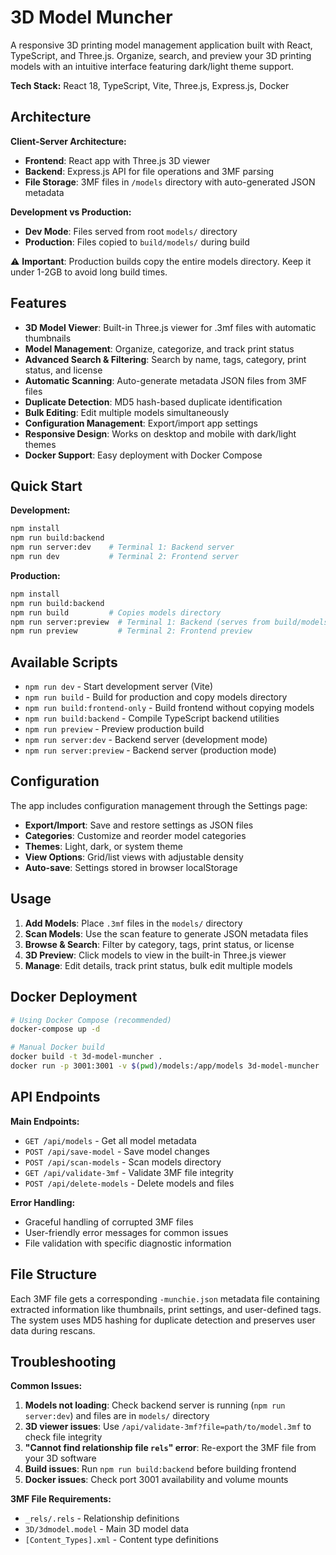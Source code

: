 # 3D Model Muncher

A responsive 3D printing model management application built with React, TypeScript, and Three.js. Organize, search, and preview your 3D printing models with an intuitive interface featuring dark/light theme support.

**Tech Stack:** React 18, TypeScript, Vite, Three.js, Express.js, Docker

## Architecture

**Client-Server Architecture:**
- **Frontend**: React app with Three.js 3D viewer
- **Backend**: Express.js API for file operations and 3MF parsing
- **File Storage**: 3MF files in `/models` directory with auto-generated JSON metadata

**Development vs Production:**
- **Dev Mode**: Files served from root `models/` directory
- **Production**: Files copied to `build/models/` during build

⚠️ **Important**: Production builds copy the entire models directory. Keep it under 1-2GB to avoid long build times.

## Features

- **3D Model Viewer**: Built-in Three.js viewer for .3mf files with automatic thumbnails
- **Model Management**: Organize, categorize, and track print status
- **Advanced Search & Filtering**: Search by name, tags, category, print status, and license
- **Automatic Scanning**: Auto-generate metadata JSON files from 3MF files
- **Duplicate Detection**: MD5 hash-based duplicate identification
- **Bulk Editing**: Edit multiple models simultaneously
- **Configuration Management**: Export/import app settings
- **Responsive Design**: Works on desktop and mobile with dark/light themes
- **Docker Support**: Easy deployment with Docker Compose


## Quick Start

**Development:**
```bash
npm install
npm run build:backend
npm run server:dev    # Terminal 1: Backend server
npm run dev           # Terminal 2: Frontend server
```

**Production:**
```bash
npm install
npm run build:backend
npm run build         # Copies models directory
npm run server:preview  # Terminal 1: Backend (serves from build/models)
npm run preview         # Terminal 2: Frontend preview
```

## Available Scripts

- `npm run dev` - Start development server (Vite)
- `npm run build` - Build for production and copy models directory
- `npm run build:frontend-only` - Build frontend without copying models
- `npm run build:backend` - Compile TypeScript backend utilities
- `npm run preview` - Preview production build
- `npm run server:dev` - Backend server (development mode)
- `npm run server:preview` - Backend server (production mode)

## Configuration

The app includes configuration management through the Settings page:
- **Export/Import**: Save and restore settings as JSON files
- **Categories**: Customize and reorder model categories
- **Themes**: Light, dark, or system theme
- **View Options**: Grid/list views with adjustable density
- **Auto-save**: Settings stored in browser localStorage

## Usage

1. **Add Models**: Place `.3mf` files in the `models/` directory
2. **Scan Models**: Use the scan feature to generate JSON metadata files
3. **Browse & Search**: Filter by category, tags, print status, or license
4. **3D Preview**: Click models to view in the built-in Three.js viewer
5. **Manage**: Edit details, track print status, bulk edit multiple models

## Docker Deployment

```bash
# Using Docker Compose (recommended)
docker-compose up -d

# Manual Docker build
docker build -t 3d-model-muncher .
docker run -p 3001:3001 -v $(pwd)/models:/app/models 3d-model-muncher
```

## API Endpoints

**Main Endpoints:**
- `GET /api/models` - Get all model metadata
- `POST /api/save-model` - Save model changes
- `POST /api/scan-models` - Scan models directory
- `GET /api/validate-3mf` - Validate 3MF file integrity
- `POST /api/delete-models` - Delete models and files

**Error Handling:**
- Graceful handling of corrupted 3MF files
- User-friendly error messages for common issues
- File validation with specific diagnostic information

## File Structure

Each 3MF file gets a corresponding `-munchie.json` metadata file containing extracted information like thumbnails, print settings, and user-defined tags. The system uses MD5 hashing for duplicate detection and preserves user data during rescans.

## Troubleshooting

**Common Issues:**
1. **Models not loading**: Check backend server is running (`npm run server:dev`) and files are in `models/` directory
2. **3D viewer issues**: Use `/api/validate-3mf?file=path/to/model.3mf` to check file integrity
3. **"Cannot find relationship file `rels`" error**: Re-export the 3MF file from your 3D software
4. **Build issues**: Run `npm run build:backend` before building frontend
5. **Docker issues**: Check port 3001 availability and volume mounts

**3MF File Requirements:**
- `_rels/.rels` - Relationship definitions
- `3D/3dmodel.model` - Main 3D model data
- `[Content_Types].xml` - Content type definitions
